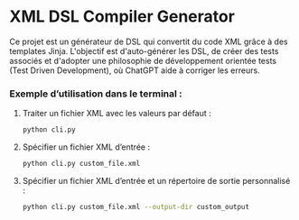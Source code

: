 # XML DSL Compiler Generator

Ce projet est un générateur de DSL qui convertit du code XML grâce à des templates Jinja. L'objectif est d'auto-générer les DSL, de créer des tests associés et d'adopter une philosophie de développement orientée tests (Test Driven Development), où ChatGPT aide à corriger les erreurs.

### Exemple d’utilisation dans le terminal :

1. Traiter un fichier XML avec les valeurs par défaut :

   ```bash
   python cli.py
   ```

2. Spécifier un fichier XML d’entrée :

   ```bash
   python cli.py custom_file.xml
   ```

3. Spécifier un fichier XML d’entrée et un répertoire de sortie personnalisé :
   ```bash
   python cli.py custom_file.xml --output-dir custom_output
   ```
